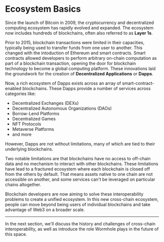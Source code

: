 # Ecosystem Basics

Since the launch of Bitcoin in 2009, the cryptocurrency and decentralized computing ecosystem has rapidly evolved and expanded. The ecosystem now includes hundreds of blockchains, often also referred to as **Layer 1s**.

Prior to 2015, blockchain transactions were limited in their capacities, typically being used to transfer funds from one user to another. This changed with the intoduction of Ethereum and smart contracts. Smart contracts allowed developers to perform arbitrary on-chain computation as part of a blockchain transaction, opening the door for blockchain technology to become a global computing platform. These innovations laid the groundwork for the creation of **Decentralized Applications** or **Dapps**.

Now, a rich ecosystem of Dapps exists across an array of smart-contract-enabled blockchains. These Dapps provide a number of services across categories like:

- Decentralized Exchanges (DEXs)
- Decentralized Autonomous Organizations (DAOs)
- Borrow-Lend Platforms
- Decentralized Games
- NFT Protocols
- Metaverse Platforms
- and more

However, Dapps are not without limitations, many of which are tied to their underlying blockchains.

Two notable limitations are that blockchains have no access to off-chain data and no mechanism to interact with other blockchains. These limitations have lead to a fractured ecosystem where each blockchain is closed off from the others by default. That means assets native to one chain are not accessible on another, and some services can't be leveraged on particular chains altogether.

Blockchain developers are now aiming to solve these interoperability problems to create a unified ecosystem. In this new cross-chain ecosystem, people can move beyond being users of individual blockchains and take advantage of Web3 on a broader scale.

---

In the next section, we'll discuss the history and challenges of cross-chain interoperability, as well as introduce the role Wormhole plays in the future of this space.
